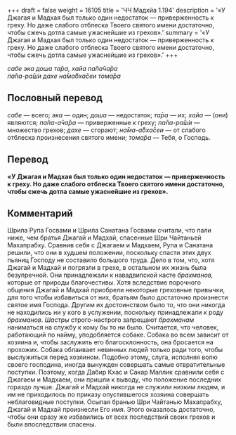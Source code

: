 +++
draft = false
weight = 16105
title = 'ЧЧ Мадхйа 1.194'
description = '«У Джагая и Мадхая был только один недостаток — приверженность к греху. Но даже слабого отблеска Твоего святого имени достаточно, чтобы сжечь дотла самые ужаснейшие из грехов».'
summary = '«У Джагая и Мадхая был только один недостаток — приверженность к греху. Но даже слабого отблеска Твоего святого имени достаточно, чтобы сжечь дотла самые ужаснейшие из грехов».'
+++

_сабе эка доша та̄ра, хайа па̄па̄ча̄ра  
па̄па-ра̄ш́и дахе на̄ма̄бха̄сеи тома̄ра_

## Пословный перевод

_сабе_ — всего; _эка_ — один; _доша_ — недостаток; _та̄ра_ — их; _хайа_ — (они) являются; _па̄па_\-_а̄ча̄ра_ — приверженные к греху; _па̄па_\-_ра̄ш́и_ — множество грехов; _дахе_ — сгорают; _на̄ма_\-_а̄бха̄сеи_ — от слабого отблеска произнесения святого имени; _тома̄ра_ — Тебя, о Господь.

## Перевод

**«У Джагая и Мадхая был только один недостаток — приверженность к греху. Но даже слабого отблеска Твоего святого имени достаточно, чтобы сжечь дотла самые ужаснейшие из грехов».**

## Комментарий

Шрила Рупа Госвами и Шрила Санатана Госвами считали, что пали ниже, чем братья Джагай и Мадхай, спасенные Шри Чайтаньей Махапрабху. Сравнив себя с Джагаем и Мадхаем, Рупа и Санатана решили, что они в худшем положении, поскольку спасти этих двух пьяниц Господу не составило большого труда. Дело в том, что, хотя Джагай и Мадхай и погрязли в грехе, в остальном их жизнь была безупречной. Они принадлежали к навадвипской касте _брахманов,_ которые от природы благочестивы. Хотя вследствие порочного общения Джагай и Мадхай приобрели некоторые греховные привычки, для того чтобы избавиться от них, братьям было достаточно произнести святое имя Господа. Другим их достоинством было то, что они никогда не находились ни у кого в услужении, поскольку принадлежали к роду _брахманов_. _Шастры_ строго-настрого запрещают _брахманам_ наниматься на службу к кому бы то ни было. Считается, что человек, работающий по найму, уподобляется собаке. Собака во всем зависит от хозяина и, чтобы заслужить его благосклонность, она бросается на прохожих. Собака облаивает невинных людей только ради того, чтобы выслужиться перед хозяином. Подобно этому, слуга, исполняя волю своего господина, иногда вынужден совершать самые отвратительные поступки. Поэтому, когда Дабир Кхас и Сакар Маллик сравнили себя с Джагаем и Мадхаем, они пришли к выводу, что положение последних гораздо лучше. Джагай и Мадхай никогда не служили низким людям, и им не приходилось по приказу опустившегося хозяина совершать неблаговидные поступки. Осыпая бранью Шри Чайтанью Махапрабху, Джагай и Мадхай произнесли Его имя. Этого оказалось достаточно, чтобы они сразу же избавились от всех последствий своих грехов и были впоследствии спасены.
